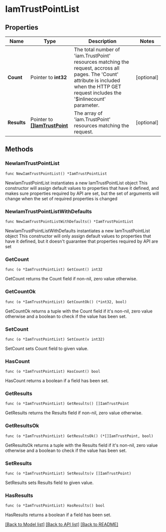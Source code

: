 # IamTrustPointList

## Properties

Name | Type | Description | Notes
------------ | ------------- | ------------- | -------------
**Count** | Pointer to **int32** | The total number of &#39;iam.TrustPoint&#39; resources matching the request, accross all pages. The &#39;Count&#39; attribute is included when the HTTP GET request includes the &#39;$inlinecount&#39; parameter. | [optional] 
**Results** | Pointer to [**[]IamTrustPoint**](iam.TrustPoint.md) | The array of &#39;iam.TrustPoint&#39; resources matching the request. | [optional] 

## Methods

### NewIamTrustPointList

`func NewIamTrustPointList() *IamTrustPointList`

NewIamTrustPointList instantiates a new IamTrustPointList object
This constructor will assign default values to properties that have it defined,
and makes sure properties required by API are set, but the set of arguments
will change when the set of required properties is changed

### NewIamTrustPointListWithDefaults

`func NewIamTrustPointListWithDefaults() *IamTrustPointList`

NewIamTrustPointListWithDefaults instantiates a new IamTrustPointList object
This constructor will only assign default values to properties that have it defined,
but it doesn't guarantee that properties required by API are set

### GetCount

`func (o *IamTrustPointList) GetCount() int32`

GetCount returns the Count field if non-nil, zero value otherwise.

### GetCountOk

`func (o *IamTrustPointList) GetCountOk() (*int32, bool)`

GetCountOk returns a tuple with the Count field if it's non-nil, zero value otherwise
and a boolean to check if the value has been set.

### SetCount

`func (o *IamTrustPointList) SetCount(v int32)`

SetCount sets Count field to given value.

### HasCount

`func (o *IamTrustPointList) HasCount() bool`

HasCount returns a boolean if a field has been set.

### GetResults

`func (o *IamTrustPointList) GetResults() []IamTrustPoint`

GetResults returns the Results field if non-nil, zero value otherwise.

### GetResultsOk

`func (o *IamTrustPointList) GetResultsOk() (*[]IamTrustPoint, bool)`

GetResultsOk returns a tuple with the Results field if it's non-nil, zero value otherwise
and a boolean to check if the value has been set.

### SetResults

`func (o *IamTrustPointList) SetResults(v []IamTrustPoint)`

SetResults sets Results field to given value.

### HasResults

`func (o *IamTrustPointList) HasResults() bool`

HasResults returns a boolean if a field has been set.


[[Back to Model list]](../README.md#documentation-for-models) [[Back to API list]](../README.md#documentation-for-api-endpoints) [[Back to README]](../README.md)


